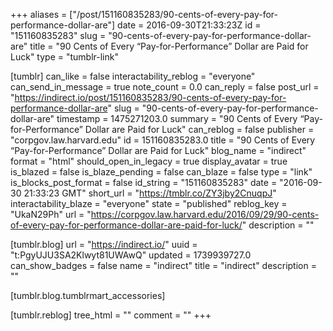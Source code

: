 +++
aliases = ["/post/151160835283/90-cents-of-every-pay-for-performance-dollar-are"]
date = 2016-09-30T21:33:23Z
id = "151160835283"
slug = "90-cents-of-every-pay-for-performance-dollar-are"
title = "90 Cents of Every “Pay-for-Performance” Dollar are Paid for Luck"
type = "tumblr-link"

[tumblr]
can_like = false
interactability_reblog = "everyone"
can_send_in_message = true
note_count = 0.0
can_reply = false
post_url = "https://indirect.io/post/151160835283/90-cents-of-every-pay-for-performance-dollar-are"
slug = "90-cents-of-every-pay-for-performance-dollar-are"
timestamp = 1475271203.0
summary = "90 Cents of Every “Pay-for-Performance” Dollar are Paid for Luck"
can_reblog = false
publisher = "corpgov.law.harvard.edu"
id = 151160835283.0
title = "90 Cents of Every “Pay-for-Performance” Dollar are Paid for Luck"
blog_name = "indirect"
format = "html"
should_open_in_legacy = true
display_avatar = true
is_blazed = false
is_blaze_pending = false
can_blaze = false
type = "link"
is_blocks_post_format = false
id_string = "151160835283"
date = "2016-09-30 21:33:23 GMT"
short_url = "https://tmblr.co/ZY3jby2CnuqpJ"
interactability_blaze = "everyone"
state = "published"
reblog_key = "UkaN29Ph"
url = "https://corpgov.law.harvard.edu/2016/09/29/90-cents-of-every-pay-for-performance-dollar-are-paid-for-luck/"
description = ""

[tumblr.blog]
url = "https://indirect.io/"
uuid = "t:PgyUJU3SA2Klwyt81UWAwQ"
updated = 1739939727.0
can_show_badges = false
name = "indirect"
title = "indirect"
description = ""

[tumblr.blog.tumblrmart_accessories]

[tumblr.reblog]
tree_html = ""
comment = ""
+++
